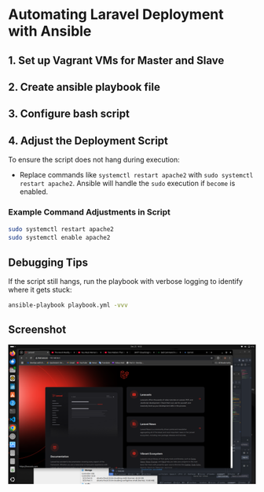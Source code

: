 # Automating Laravel Deployment with Ansible


## 1. Set up Vagrant VMs for Master and Slave

## 2. Create ansible playbook file

## 3. Configure bash script


## 4. Adjust the Deployment Script

To ensure the script does not hang during execution:

- Replace commands like `systemctl restart apache2` with `sudo systemctl restart apache2`. Ansible will handle the `sudo` execution if `become` is enabled.

### Example Command Adjustments in Script

```bash
sudo systemctl restart apache2
sudo systemctl enable apache2
```

## Debugging Tips

If the script still hangs, run the playbook with verbose logging to identify where it gets stuck:

```bash
ansible-playbook playbook.yml -vvv
```


## Screenshot
![Screenshot](./Screenshot.png "Laravel")